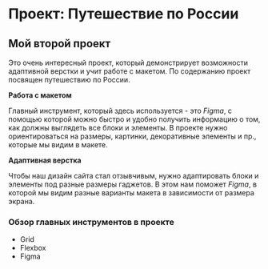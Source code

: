 # Проект: Путешествие по России

## Мой второй проект    
Это очень интересный проект, который демонстрирует возможности адаптивной верстки и учит работе с макетом. По содержанию проект посвящен путешествию по России.

**Работа с макетом** 

Главный инструмент, который здесь используется - это *Figma*, с помощью которой можно быстро и удобно получить информацию о том, как должны выглядеть все блоки и элементы.  В проекте нужно ориентироваться на размеры, картинки, декоративные элементы и пр., которые мы видим в макете.

**Адаптивная верстка**
 
Чтобы наш дизайн сайта стал отзывчивым, нужно адаптировать блоки и элементы под разные размеры гаджетов. В этом нам поможет *Figma*, в которой мы видим разные варианты макета в зависимости от размера экрана. 

### Обзор главных инструментов в проекте
* Grid
* Flexbox
* Figma
